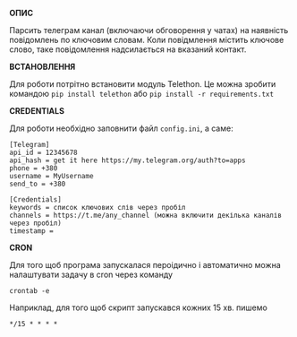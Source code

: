 **ОПИС**

Парсить телеграм канал (включаючи обговорення у чатах) на наявність повідомлень по ключовим словам. Коли повідмлення містить ключове слово, таке повідомлення надсилається на вказаний контакт. 

**ВСТАНОВЛЕННЯ**

Для роботи потрітно встановити модуль Telethon.
Це можна зробити командою
`pip install telethon` або `pip install -r requirements.txt`

**CREDENTIALS**

Для роботи необхідно заповнити файл `config.ini`, а саме:

```
[Telegram]
api_id = 12345678
api_hash = get it here https://my.telegram.org/auth?to=apps
phone = +380
username = MyUsername
send_to = +380

[Credentials]
keywords = список ключових слів через пробіл
channels = https://t.me/any_channel (можна включити декілька каналів через пробіл)
timestamp = 
```

**CRON**

Для того щоб програма запускалася пероідично і автоматично можна налаштувати задачу в cron через команду 

`crontab -e`

Наприклад, для того щоб скрипт запускався кожних 15 хв. пишемо 

`*/15 * * * *`



